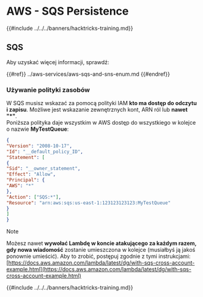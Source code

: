 # AWS - SQS Persistence

{{#include ../../../banners/hacktricks-training.md}}

## SQS

Aby uzyskać więcej informacji, sprawdź:

{{#ref}}
../aws-services/aws-sqs-and-sns-enum.md
{{#endref}}

### Używanie polityki zasobów

W SQS musisz wskazać za pomocą polityki IAM **kto ma dostęp do odczytu i zapisu**. Możliwe jest wskazanie zewnętrznych kont, ARN ról lub **nawet "\*"**.\
Poniższa polityka daje wszystkim w AWS dostęp do wszystkiego w kolejce o nazwie **MyTestQueue**:
```json
{
"Version": "2008-10-17",
"Id": "__default_policy_ID",
"Statement": [
{
"Sid": "__owner_statement",
"Effect": "Allow",
"Principal": {
"AWS": "*"
},
"Action": ["SQS:*"],
"Resource": "arn:aws:sqs:us-east-1:123123123123:MyTestQueue"
}
]
}
```
> [!NOTE]
> Możesz nawet **wywołać Lambdę w koncie atakującego za każdym razem, gdy nowa wiadomość** zostanie umieszczona w kolejce (musiałbyś ją jakoś ponownie umieścić). Aby to zrobić, postępuj zgodnie z tymi instrukcjami: [https://docs.aws.amazon.com/lambda/latest/dg/with-sqs-cross-account-example.html](https://docs.aws.amazon.com/lambda/latest/dg/with-sqs-cross-account-example.html)

{{#include ../../../banners/hacktricks-training.md}}
